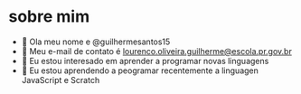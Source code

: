 # sobre mim
- 👋 Ola meu nome e @guilhermesantos15
- 👀 Meu e-mail de contato é lourenco.oliveira.guilherme@escola.pr.gov.br
-  🌱 Eu estou interesado em aprender a programar novas linguagens
- 💞️ Eu estou aprendendo a peogramar recentemente a linguagen JavaScript e Scratch
